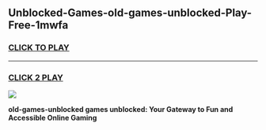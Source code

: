 
## Unblocked-Games-old-games-unblocked-Play-Free-1mwfa
<h3>
<a href="https://premium76.site?title=old-games-unblocked&ref=18A">CLICK TO PLAY</a></h3>
<hr>

<h3>
<a href="https://premium76.site?title=old-games-unblocked&ref=18A">CLICK 2 PLAY</a>
  
</h3>

<a href="https://premium76.site?title=old-games-unblocked&ref=18A"><img src="https://clearcache.store/games.png"></a>


**old-games-unblocked games unblocked: Your Gateway to Fun and Accessible Online Gaming**
